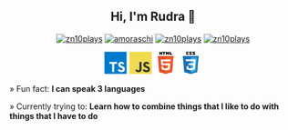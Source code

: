 <h2 align="center">Hi, I'm Rudra 👋</h2>

<p align="center">
  <a href="https://discord.gg/Ad5cmz7Hs2"><img src="https://img.shields.io/badge/DISCORD-Support-7289da?style=for-the-badge" alt="zn10plays"></a>
  <a href="https://github.com/zn10plays"><img src="https://img.shields.io/static/v1?label=Currently%20learning&message=typescript&color=blue&style=for-the-badge" alt="amoraschi" href=""></a>
  <a href="https://github.com/zn10plays"><img src="https://img.shields.io/static/v1?label=interested%20in&message=Machine Learning&color=black&style=for-the-badge" alt="zn10plays"></a>
  <a href="https://github.com/amoraschi"><img src="https://shields-io-visitor-counter.herokuapp.com/badge?page=zn10plays&style=for-the-badge&color=brightgreen" alt="zn10plays"></a>
</p>
<p align="center">
  <img src="https://raw.githubusercontent.com/devicons/devicon/master/icons/typescript/typescript-original.svg" alt="typescript" width="40" height="40"/>
  <img src="https://raw.githubusercontent.com/devicons/devicon/master/icons/javascript/javascript-original.svg" alt="javascript" width="40" height="40"/>
  <img src="https://raw.githubusercontent.com/devicons/devicon/master/icons/html5/html5-original-wordmark.svg" alt="html5" width="40" height="40"/>
  <img src="https://raw.githubusercontent.com/devicons/devicon/master/icons/css3/css3-original-wordmark.svg" alt="css3" width="40" height="40"/>
</p>

» Fun fact: **I can speak 3 languages**

» Currently trying to: **Learn how to combine things that I like to do with things that I have to do**
